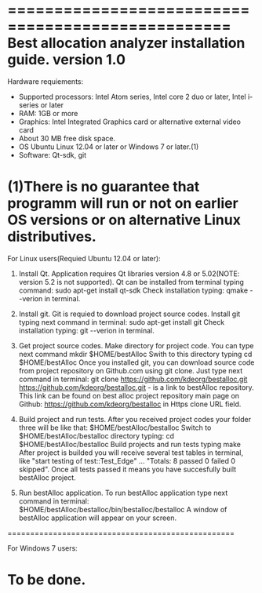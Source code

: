 ==================================================
Best allocation analyzer installation guide.
version 1.0
==================================================

Hardware requiements:

- Supported processors: Intel Atom series, Intel core 2 duo or later, Intel i-series or later
- RAM: 1GB or more
- Graphics: Intel Integrated Graphics card or alternative external video card
- About 30 MB free disk space.
- OS Ubuntu Linux 12.04 or later or Windows 7 or later.(1)
- Software: Qt-sdk, git

(1)There is no guarantee that programm will run or not on earlier OS versions or on alternative Linux distributives.
==================================================

For Linux users(Requied Ubuntu 12.04 or later):

1. Install Qt.
Application requires Qt libraries version 4.8 or 5.02(NOTE: version 5.2 is not supported).
Qt can be installed from terminal typing command:
	sudo apt-get install qt-sdk
Check installation typing:
	qmake --verion 
in terminal. 

2. Install git.
Git is requied to download project source codes.
Install git typing next command in terminal:
	sudo apt-get install git
Check installation typing:
	git --verion 
in terminal. 

3. Get project source codes.
Make directory for project code. You can type next command
	mkdir $HOME/bestAlloc
Swith to this directory typing
	cd $HOME/bestAlloc
Once you installed git, you can download source code from project repository on Github.com using git clone. Just type next command in terminal:
	git clone https://github.com/kdeorg/bestalloc.git
https://github.com/kdeorg/bestalloc.git - is a link to bestAlloc repository. This link can be found on best alloc project repository main page on Github: https://github.com/kdeorg/bestalloc in Https clone URL field.

4. Build project and run tests.
After you received project codes your folder three will be like that:
$HOME/bestAlloc/bestalloc
Switch to $HOME/bestAlloc/bestalloc directory typing:
	cd $HOME/bestAlloc/bestalloc
Build projects and run tests typing
	make
After project is builded you will receive several test tables in terminal, like "start testing of test::Test_Edge" ... "Totals: 8 passed 0 failed 0 skipped". Once all tests passed it means you have succesfully built bestAlloc project.

5. Run bestAlloc application.
To run bestAlloc application type next command in terminal:
	$HOME/bestAlloc/bestalloc/bin/bestalloc/bestalloc
A window of bestAlloc application will appear on your screen.

==================================================

For Windows 7 users:

 To be done.
==================================================
